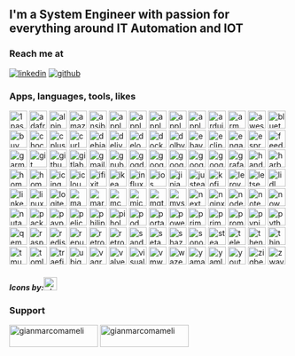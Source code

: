 <!-- markdownlint-disable MD033 -->

## I'm a System Engineer with passion for everything around IT Automation and IOT ##

### Reach me at ###

[![linkedin](https://img.shields.io/badge/LinkedIn-0077B5?style=for-the-badge&logo=linkedin&logoColor=white)](https://www.linkedin.com/in/gianmarco-mameli) [![github](https://img.shields.io/badge/GitHub-100000?style=for-the-badge&logo=github&logoColor=white)](https://github.com/gianmarco-mameli)

### Apps, languages, tools, likes ###

<p align="left">
<img height="32" width="32" src="https://cdn.simpleicons.org/1password" title="1password"/>
<img height="32" width="32" src="https://cdn.simpleicons.org/adafruit/000/fff" title="adafruit"/>
<img height="32" width="32" src="https://cdn.simpleicons.org/alpinelinux" title="alpinelinux"/>
<img height="32" width="32" src="https://cdn.simpleicons.org/amazon" title="amazon"/>
<img height="32" width="32" src="https://cdn.simpleicons.org/ansible" title="ansible"/>
<img height="32" width="32" src="https://cdn.simpleicons.org/apple/000/fff" title="apple"/>
<img height="32" width="32" src="https://cdn.simpleicons.org/applearcade/000/fff" title="applearcade"/>
<img height="32" width="32" src="https://cdn.simpleicons.org/applemusic" title="applemusic"/>
<img height="32" width="32" src="https://cdn.simpleicons.org/applepay/000/fff" title="applepay"/>
<img height="32" width="32" src="https://cdn.simpleicons.org/appletv/000/fff" title="appletv"/>
<img height="32" width="32" src="https://cdn.simpleicons.org/arduino" title="arduino"/>
<img height="32" width="32" src="https://cdn.simpleicons.org/arm" title="arm"/>
<img height="32" width="32" src="https://cdn.simpleicons.org/awesomelists" title="awesomelists"/>
<img height="32" width="32" src="https://cdn.simpleicons.org/bluetooth" title="bluetooth"/>
<img height="32" width="32" src="https://cdn.simpleicons.org/buymeacoffee" title="buymeacoffee"/>
<img height="32" width="32" src="https://cdn.simpleicons.org/chocolatey" title="chocolatey"/>
<img height="32" width="32" src="https://cdn.simpleicons.org/cplusplus" title="cplusplus"/>
<img height="32" width="32" src="https://cdn.simpleicons.org/curl" title="curl"/>
<img height="32" width="32" src="https://cdn.simpleicons.org/debian" title="debian"/>
<img height="32" width="32" src="https://cdn.simpleicons.org/deliveroo" title="deliveroo"/>
<img height="32" width="32" src="https://cdn.simpleicons.org/delonghi" title="delonghi"/>
<img height="32" width="32" src="https://cdn.simpleicons.org/docker" title="docker"/>
<img height="32" width="32" src="https://cdn.simpleicons.org/dolby/000/fff" title="dolby"/>
<img height="32" width="32" src="https://cdn.simpleicons.org/ebay" title="ebay"/>
<img height="32" width="32" src="https://cdn.simpleicons.org/eclipsemosquitto" title="eclipsemosquitto"/>
<img height="32" width="32" src="https://cdn.simpleicons.org/engadget/000/fff" title="engadget"/>
<img height="32" width="32" src="https://cdn.simpleicons.org/espressif" title="espressif"/>
<img height="32" width="32" src="https://cdn.simpleicons.org/feedly" title="feedly"/>
<img height="32" width="32" src="https://cdn.simpleicons.org/garmin/000/fff" title="garmin"/>
<img height="32" width="32" src="https://cdn.simpleicons.org/git" title="git"/>
<img height="32" width="32" src="https://cdn.simpleicons.org/github/000/fff" title="github"/>
<img height="32" width="32" src="https://cdn.simpleicons.org/gitlab" title="gitlab"/>
<img height="32" width="32" src="https://cdn.simpleicons.org/gmail" title="gmail"/>
<img height="32" width="32" src="https://cdn.simpleicons.org/gnubash" title="gnubash"/>
<img height="32" width="32" src="https://cdn.simpleicons.org/gogdotcom" title="gogdotcom"/>
<img height="32" width="32" src="https://cdn.simpleicons.org/google" title="google"/>
<img height="32" width="32" src="https://cdn.simpleicons.org/googlechrome" title="googlechrome"/>
<img height="32" width="32" src="https://cdn.simpleicons.org/googleearth" title="googleearth"/>
<img height="32" width="32" src="https://cdn.simpleicons.org/googlemaps" title="googlemaps"/>
<img height="32" width="32" src="https://cdn.simpleicons.org/grafana" title="grafana"/>
<img height="32" width="32" src="https://cdn.simpleicons.org/handm" title="handm"/>
<img height="32" width="32" src="https://cdn.simpleicons.org/harbor" title="harbor"/>
<img height="32" width="32" src="https://cdn.simpleicons.org/homeassistant" title="homeassistant"/>
<img height="32" width="32" src="https://cdn.simpleicons.org/homebridge" title="homebridge"/>
<img height="32" width="32" src="https://cdn.simpleicons.org/icinga/000/fff" title="icinga"/>
<img height="32" width="32" src="https://cdn.simpleicons.org/icloud" title="icloud"/>
<img height="32" width="32" src="https://cdn.simpleicons.org/ifixit" title="ifixit"/>
<img height="32" width="32" src="https://cdn.simpleicons.org/ikea" title="ikea"/>
<img height="32" width="32" src="https://cdn.simpleicons.org/influxdb" title="influxdb"/>
<img height="32" width="32" src="https://cdn.simpleicons.org/ios/000/fff" title="ios"/>
<img height="32" width="32" src="https://cdn.simpleicons.org/jinja" title="jinja"/>
<img height="32" width="32" src="https://cdn.simpleicons.org/justeat" title="justeat"/>
<img height="32" width="32" src="https://cdn.simpleicons.org/kofi" title="kofi"/>
<img height="32" width="32" src="https://cdn.simpleicons.org/leroymerlin" title="leroymerlin"/>
<img height="32" width="32" src="https://cdn.simpleicons.org/letsencrypt" title="letsencrypt"/>
<img height="32" width="32" src="https://cdn.simpleicons.org/lidl" title="lidl"/>
<img height="32" width="32" src="https://cdn.simpleicons.org/linkedin" title="linkedin"/>
<img height="32" width="32" src="https://cdn.simpleicons.org/linux" title="linux"/>
<img height="32" width="32" src="https://cdn.simpleicons.org/logitech" title="logitech"/>
<img height="32" width="32" src="https://cdn.simpleicons.org/macos/000/fff" title="macos"/>
<img height="32" width="32" src="https://cdn.simpleicons.org/mariadb" title="mariadb"/>
<img height="32" width="32" src="https://cdn.simpleicons.org/mcdonalds" title="mcdonalds"/>
<img height="32" width="32" src="https://cdn.simpleicons.org/microbit" title="microbit"/>
<img height="32" width="32" src="https://cdn.simpleicons.org/mqtt" title="mqtt"/>
<img height="32" width="32" src="https://cdn.simpleicons.org/mysql" title="mysql"/>
<img height="32" width="32" src="https://cdn.simpleicons.org/nextdoor" title="nextdoor"/>
<img height="32" width="32" src="https://cdn.simpleicons.org/nginx" title="nginx"/>
<img height="32" width="32" src="https://cdn.simpleicons.org/nodered" title="nodered"/>
<img height="32" width="32" src="https://cdn.simpleicons.org/notepadplusplus" title="notepadplusplus"/>
<img height="32" width="32" src="https://cdn.simpleicons.org/now/000/fff" title="now"/>
<img height="32" width="32" src="https://cdn.simpleicons.org/nutanix" title="nutanix"/>
<img height="32" width="32" src="https://cdn.simpleicons.org/packer" title="packer"/>
<img height="32" width="32" src="https://cdn.simpleicons.org/paypal" title="paypal"/>
<img height="32" width="32" src="https://cdn.simpleicons.org/pelican" title="pelican"/>
<img height="32" width="32" src="https://cdn.simpleicons.org/philipshue" title="philipshue"/>
<img height="32" width="32" src="https://cdn.simpleicons.org/pihole" title="pihole"/>
<img height="32" width="32" src="https://cdn.simpleicons.org/podman" title="podman"/>
<img height="32" width="32" src="https://cdn.simpleicons.org/portainer" title="portainer"/>
<img height="32" width="32" src="https://cdn.simpleicons.org/powershell" title="powershell"/>
<img height="32" width="32" src="https://cdn.simpleicons.org/prime" title="prime"/>
<img height="32" width="32" src="https://cdn.simpleicons.org/primevideo" title="primevideo"/>
<img height="32" width="32" src="https://cdn.simpleicons.org/prometheus" title="prometheus"/>
<img height="32" width="32" src="https://cdn.simpleicons.org/pypi" title="pypi"/>
<img height="32" width="32" src="https://cdn.simpleicons.org/python" title="python"/>
<img height="32" width="32" src="https://cdn.simpleicons.org/qemu" title="qemu"/>
<img height="32" width="32" src="https://cdn.simpleicons.org/raspberrypi" title="raspberrypi"/>
<img height="32" width="32" src="https://cdn.simpleicons.org/redis" title="redis"/>
<img height="32" width="32" src="https://cdn.simpleicons.org/republicofgamers" title="republicofgamers"/>
<img height="32" width="32" src="https://cdn.simpleicons.org/retroarch/000/fff" title="retroarch"/>
<img height="32" width="32" src="https://cdn.simpleicons.org/retropie" title="retropie"/>
<img height="32" width="32" src="https://cdn.simpleicons.org/sandisk" title="sandisk"/>
<img height="32" width="32" src="https://cdn.simpleicons.org/setapp" title="setapp"/>
<img height="32" width="32" src="https://cdn.simpleicons.org/shazam" title="shazam"/>
<img height="32" width="32" src="https://cdn.simpleicons.org/sonos/000/fff" title="sonos"/>
<img height="32" width="32" src="https://cdn.simpleicons.org/steam/000/fff" title="steam"/>
<img height="32" width="32" src="https://cdn.simpleicons.org/telegram" title="telegram"/>
<img height="32" width="32" src="https://cdn.simpleicons.org/thenorthface/000/fff" title="thenorthface"/>
<img height="32" width="32" src="https://cdn.simpleicons.org/thingiverse" title="thingiverse"/>
<img height="32" width="32" src="https://cdn.simpleicons.org/tmux" title="tmux"/>
<img height="32" width="32" src="https://cdn.simpleicons.org/toml" title="toml"/>
<img height="32" width="32" src="https://cdn.simpleicons.org/traefikproxy" title="traefikproxy"/>
<img height="32" width="32" src="https://cdn.simpleicons.org/ubiquiti" title="ubiquiti"/>
<img height="32" width="32" src="https://cdn.simpleicons.org/vagrant" title="vagrant"/>
<img height="32" width="32" src="https://cdn.simpleicons.org/valve" title="valve"/>
<img height="32" width="32" src="https://cdn.simpleicons.org/visualstudiocode" title="visualstudiocode"/>
<img height="32" width="32" src="https://cdn.simpleicons.org/vmware" title="vmware"/>
<img height="32" width="32" src="https://cdn.simpleicons.org/waze" title="waze"/>
<img height="32" width="32" src="https://cdn.simpleicons.org/yamahacorporation" title="yamahacorporation"/>
<img height="32" width="32" src="https://cdn.simpleicons.org/yaml" title="yaml"/>
<img height="32" width="32" src="https://cdn.simpleicons.org/youtube" title="youtube"/>
<img height="32" width="32" src="https://cdn.simpleicons.org/zigbee" title="zigbee"/>
<img height="32" width="32" src="https://cdn.simpleicons.org/zwave" title="zwave"/>

<h5 align="left">Icons by:<a href="https://simpleicons.org/"><img height="24" width="24" src="https://cdn.simpleicons.org/simpleicons/000/fff" title="simpleicons"/></h5></a>

### Support ###

<p align="left"><a href="https://www.buymeacoffee.com/gianmarcomameli"><img align="center" src="https://cdn.buymeacoffee.com/buttons/v2/default-yellow.png" height="40" width="160" alt="gianmarcomameli" /></a>
<a href="https://ko-fi.com/gianmarcomameli"> <img align="center" src="https://cdn.ko-fi.com/cdn/kofi3.png?v=3" height="40" width="160" alt="gianmarcomameli" /></a></p>
